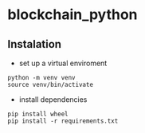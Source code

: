 # blockchain_python

## Instalation
- set up a virtual enviroment

```
python -m venv venv
source venv/bin/activate
```

- install dependencies

```
pip install wheel
pip install -r requirements.txt
```